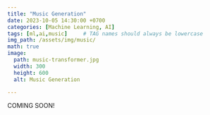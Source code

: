 ```yaml
---
title: "Music Generation"
date: 2023-10-05 14:30:00 +0700
categories: [Machine Learning, AI]
tags: [ml,ai,music]     # TAG names should always be lowercase
img_path: /assets/img/music/
math: true
image:
  path: music-transformer.jpg
  width: 300
  height: 600
  alt: Music Generation

---
```


COMING SOON!